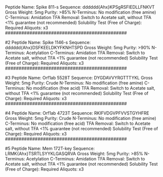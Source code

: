 Peptide Name: Spike 811-s
Sequence: dddddd{Ahx}KPSgRSFIEDLLFNKVT
Gross Weight: 5mg
Purity: >85%
N-Terminus: No modification (free amine)
C-Terminus: Amidation
TFA Removal: Switch to Acetate salt, without TFA <1% guarantee (not recommended)
Solubility Test (Free of Charge): Required
Aliquots: x3
#############################################

#2
Peptide Name: Spike 1146-s
Sequence: dddddd{Ahx}DSFKEELDKYFKNHTSPD
Gross Weight: 5mg
Purity: >90%
N-Terminus: Acetylation
C-Terminus: Amidation
TFA Removal: Switch to Acetate salt, without TFA <1% guarantee (not recommended)
Solubility Test (Free of Charge): Required
Aliquots: x3
#############################################

#3
Peptide Name: Orf1ab 5528T
Sequence: DYGDAVVYRGTTTYKL
Gross Weight: 5mg
Purity: Crude
N-Terminus: No modification (free amine)
C-Terminus: No modification (free acid)
TFA Removal: Switch to Acetate salt, without TFA <1% guarantee (not recommended)
Solubility Test (Free of Charge): Required
Aliquots: x3
#############################################

#4
Peptide Name: Orf1ab 4723T
Sequence: RKIFVDGVPFVVSTGYHFRE
Gross Weight: 5mg
Purity: Crude
N-Terminus: No modification (free amine)
C-Terminus: No modification (free acid)
TFA Removal: Switch to Acetate salt, without TFA <1% guarantee (not recommended)
Solubility Test (Free of Charge): Required
Aliquots: x3
#############################################

#5
Peptide Name: Mem 172T-key
Sequence: LRMK{Ahx}TSRTLSYYKLGASQRVA
Gross Weight: 5mg
Purity: >85%
N-Terminus: Acetylation
C-Terminus: Amidation
TFA Removal: Switch to Acetate salt, without TFA <1% guarantee (not recommended)
Solubility Test (Free of Charge): Required
Aliquots: x3